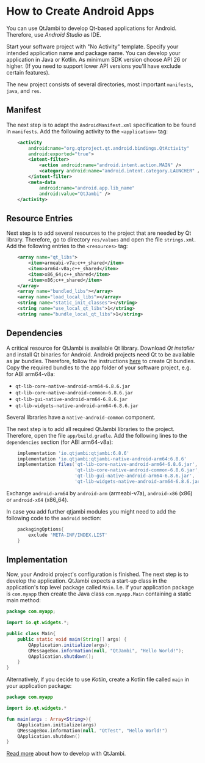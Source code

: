 # How to Create Android Apps

You can use QtJambi to develop Qt-based applications for Android. Therefore, use *Android Studio* as IDE.

Start your software project with "No Activity" template. Specify your intended application name and package name. 
You can develop your application in Java or Kotlin. As minimum SDK version choose API 26 or higher.
(If you need to support lower API versions you'll have exclude certain features).

The new project consists of several directories, most important `manifests`, `java`, and `res`.

## Manifest

The next step is to adapt the `AndroidManifest.xml` specification to be found in `manifests`.
Add the following activity to the `<application>` tag:

```xml
	<activity
		android:name="org.qtproject.qt.android.bindings.QtActivity"
		android:exported="true">
		<intent-filter>
			<action android:name="android.intent.action.MAIN" />
			<category android:name="android.intent.category.LAUNCHER" />
		</intent-filter>
		<meta-data
			android:name="android.app.lib_name"
			android:value="QtJambi" />
	</activity>
```

## Resource Entries

Next step is to add several resources to the project that are needed by Qt library.
Therefore, go to directory `res/values` and open the file `strings.xml`.
Add the following entries to the `<resources>` tag:

```xml
    <array name="qt_libs">
        <item>armeabi-v7a;c++_shared</item>
        <item>arm64-v8a;c++_shared</item>
        <item>x86_64;c++_shared</item>
        <item>x86;c++_shared</item>
    </array>
    <array name="bundled_libs"></array>
    <array name="load_local_libs"></array>
    <string name="static_init_classes"></string>
    <string name="use_local_qt_libs">1</string>
    <string name="bundle_local_qt_libs">1</string>
```

## Dependencies

A critical resource for QtJambi is available Qt library. Download *Qt installer* and install Qt binaries for Android.
Android projects need Qt to be available as jar bundles.
Therefore, follow the instructions [here](How-to-bundle-Qt-libraries.md) to create Qt bundles.
Copy the required bundles to the app folder of your software project, e.g. for ABI arm64-v8a:

- `qt-lib-core-native-android-arm64-6.8.6.jar`
- `qt-lib-core-native-android-common-6.8.6.jar`
- `qt-lib-gui-native-android-arm64-6.8.6.jar`
- `qt-lib-widgets-native-android-arm64-6.8.6.jar`

Several libraries have a `native-android-common` component.

The next step is to add all required QtJambi libraries to the project.
Therefore, open the file `app/build.gradle`. 
Add the following lines to the `dependencies` section (for ABI arm64-v8a):

```gradle
    implementation 'io.qtjambi:qtjambi:6.8.6'
    implementation 'io.qtjambi:qtjambi-native-android-arm64:6.8.6'
    implementation files('qt-lib-core-native-android-arm64-6.8.6.jar',
                         'qt-lib-core-native-android-common-6.8.6.jar',
                         'qt-lib-gui-native-android-arm64-6.8.6.jar',
                         'qt-lib-widgets-native-android-arm64-6.8.6.jar')
```

Exchange `android-arm64` by `android-arm` (armeabi-v7a), `android-x86` (x86) or `android-x64` (x86_64).

In case you add further qtjambi modules you might need to add the following code to the `android` section:

```gradle
    packagingOptions{
        exclude 'META-INF/INDEX.LIST'
    }
```

## Implementation

Now, your Android project's configuration is finished. The next step is to develop the application.
QtJambi expects a start-up class in the application's top level package called `Main`. 
I.e. if your application package is `com.myapp` then create the Java class `com.myapp.Main` containing a static main method:

```java
package com.myapp;

import io.qt.widgets.*;

public class Main{
    public static void main(String[] args) {
        QApplication.initialize(args);
        QMessageBox.information(null, "QtJambi", "Hello World!");
        QApplication.shutdown();
    }
}
```

Alternatively, if you decide to use *Kotlin*, create a Kotlin file called `main` in your application package:

```kotlin
package com.myapp

import io.qt.widgets.*

fun main(args : Array<String>){
    QApplication.initialize(args)
    QMessageBox.information(null, "QtTest", "Hello World!")
    QApplication.shutdown()
}
```

[Read more](Characteristics-of-QtJambi.md) about how to develop with QtJambi.

